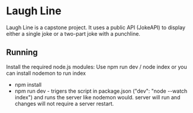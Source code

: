 # Laugh Line

Laugh Line is a capstone project. It uses a public API (JokeAPI) to display either a single joke or a two-part joke with a punchline.

## Running 

Install the required node.js modules:
Use npm run dev / node index or you can install nodemon to run index


- npm install
- npm run dev - trigers the script in package.json ("dev": "node --watch index") and runs the server like nodemon would. server will run and changes will not require a server restart.
